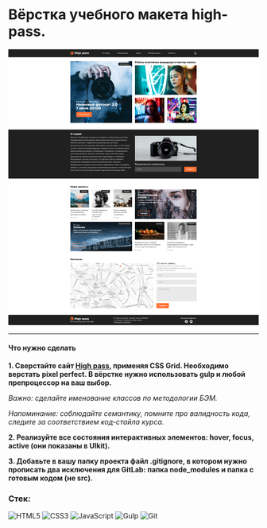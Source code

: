 # Вёрстка учебного макета high-pass. #

![Скриншот сайта high-pass](high-pass.png 'Скриншот сайта high-pass')

---
#### Что нужно сделать ###
**1. Сверстайте сайт [High pass](https://www.figma.com/file/u1WrVmV056NKsEyQjaSTXA/Photo?node-id=0%3A1&mode=dev 'Ссылка на макет High pass'), применяя CSS Grid. Необходимо верстать pixel perfect. В вёрстке нужно использовать gulp и любой препроцессор на ваш выбор.**

*Важно: сделайте именование классов по методологии БЭМ.*

*Напоминание: соблюдайте семантику, помните про валидность кода, следите за соответствием код-стайла курса.*

**2. Реализуйте все состояния интерактивных элементов: hover, focus, active (они показаны в UIkit).**

**3. Добавьте в вашу папку проекта файл .gitignore, в котором нужно прописать два исключения для GitLab: папка node_modules и папка с готовым кодом (не src).**

### Стек: ##
![HTML5](https://img.shields.io/badge/html5-%23E34F26.svg?style=for-the-badge&logo=html5&logoColor=white)
![CSS3](https://img.shields.io/badge/css3-%231572B6.svg?style=for-the-badge&logo=css3&logoColor=white)
![JavaScript](https://img.shields.io/badge/javascript-%23323330.svg?style=for-the-badge&logo=javascript&logoColor=%23F7DF1E)
![Gulp](https://img.shields.io/badge/GULP-%23CF4647.svg?style=for-the-badge&logo=gulp&logoColor=white)
![Git](https://img.shields.io/badge/git-%23F05033.svg?style=for-the-badge&logo=git&logoColor=white)


